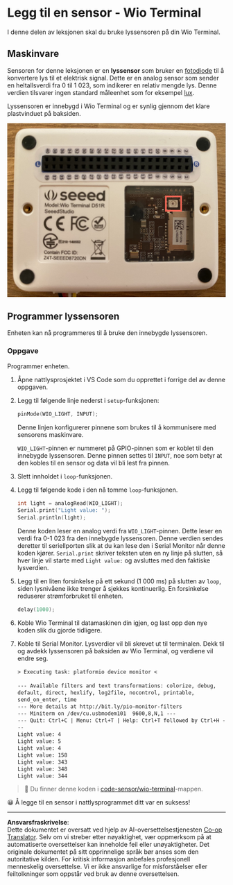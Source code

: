 <!--
CO_OP_TRANSLATOR_METADATA:
{
  "original_hash": "7f4ad0ef54f248b85b92187c94cf9dcb",
  "translation_date": "2025-08-27T22:11:14+00:00",
  "source_file": "1-getting-started/lessons/3-sensors-and-actuators/wio-terminal-sensor.md",
  "language_code": "no"
}
-->
# Legg til en sensor - Wio Terminal

I denne delen av leksjonen skal du bruke lyssensoren på din Wio Terminal.

## Maskinvare

Sensoren for denne leksjonen er en **lyssensor** som bruker en [fotodiode](https://wikipedia.org/wiki/Photodiode) til å konvertere lys til et elektrisk signal. Dette er en analog sensor som sender en heltallsverdi fra 0 til 1 023, som indikerer en relativ mengde lys. Denne verdien tilsvarer ingen standard måleenhet som for eksempel [lux](https://wikipedia.org/wiki/Lux).

Lyssensoren er innebygd i Wio Terminal og er synlig gjennom det klare plastvinduet på baksiden.

![Lyssensoren på baksiden av Wio Terminal](../../../../../translated_images/wio-light-sensor.b1f529f3c95f51654f2e2c1d2d4b55fe547d189f588c974f5c2462c728133840.no.png)

## Programmer lyssensoren

Enheten kan nå programmeres til å bruke den innebygde lyssensoren.

### Oppgave

Programmer enheten.

1. Åpne nattlysprosjektet i VS Code som du opprettet i forrige del av denne oppgaven.

1. Legg til følgende linje nederst i `setup`-funksjonen:

    ```cpp
    pinMode(WIO_LIGHT, INPUT);
    ```

    Denne linjen konfigurerer pinnene som brukes til å kommunisere med sensorens maskinvare.

    `WIO_LIGHT`-pinnen er nummeret på GPIO-pinnen som er koblet til den innebygde lyssensoren. Denne pinnen settes til `INPUT`, noe som betyr at den kobles til en sensor og data vil bli lest fra pinnen.

1. Slett innholdet i `loop`-funksjonen.

1. Legg til følgende kode i den nå tomme `loop`-funksjonen.

    ```cpp
    int light = analogRead(WIO_LIGHT);
    Serial.print("Light value: ");
    Serial.println(light);
    ```

    Denne koden leser en analog verdi fra `WIO_LIGHT`-pinnen. Dette leser en verdi fra 0-1 023 fra den innebygde lyssensoren. Denne verdien sendes deretter til seriellporten slik at du kan lese den i Serial Monitor når denne koden kjører. `Serial.print` skriver teksten uten en ny linje på slutten, så hver linje vil starte med `Light value:` og avsluttes med den faktiske lysverdien.

1. Legg til en liten forsinkelse på ett sekund (1 000 ms) på slutten av `loop`, siden lysnivåene ikke trenger å sjekkes kontinuerlig. En forsinkelse reduserer strømforbruket til enheten.

    ```cpp
    delay(1000);
    ```

1. Koble Wio Terminal til datamaskinen din igjen, og last opp den nye koden slik du gjorde tidligere.

1. Koble til Serial Monitor. Lysverdier vil bli skrevet ut til terminalen. Dekk til og avdekk lyssensoren på baksiden av Wio Terminal, og verdiene vil endre seg.

    ```output
    > Executing task: platformio device monitor <

    --- Available filters and text transformations: colorize, debug, default, direct, hexlify, log2file, nocontrol, printable, send_on_enter, time
    --- More details at http://bit.ly/pio-monitor-filters
    --- Miniterm on /dev/cu.usbmodem101  9600,8,N,1 ---
    --- Quit: Ctrl+C | Menu: Ctrl+T | Help: Ctrl+T followed by Ctrl+H ---
    Light value: 4
    Light value: 5
    Light value: 4
    Light value: 158
    Light value: 343
    Light value: 348
    Light value: 344
    ```

> 💁 Du finner denne koden i [code-sensor/wio-terminal](../../../../../1-getting-started/lessons/3-sensors-and-actuators/code-sensor/wio-terminal)-mappen.

😀 Å legge til en sensor i nattlysprogrammet ditt var en suksess!

---

**Ansvarsfraskrivelse**:  
Dette dokumentet er oversatt ved hjelp av AI-oversettelsestjenesten [Co-op Translator](https://github.com/Azure/co-op-translator). Selv om vi streber etter nøyaktighet, vær oppmerksom på at automatiserte oversettelser kan inneholde feil eller unøyaktigheter. Det originale dokumentet på sitt opprinnelige språk bør anses som den autoritative kilden. For kritisk informasjon anbefales profesjonell menneskelig oversettelse. Vi er ikke ansvarlige for misforståelser eller feiltolkninger som oppstår ved bruk av denne oversettelsen.